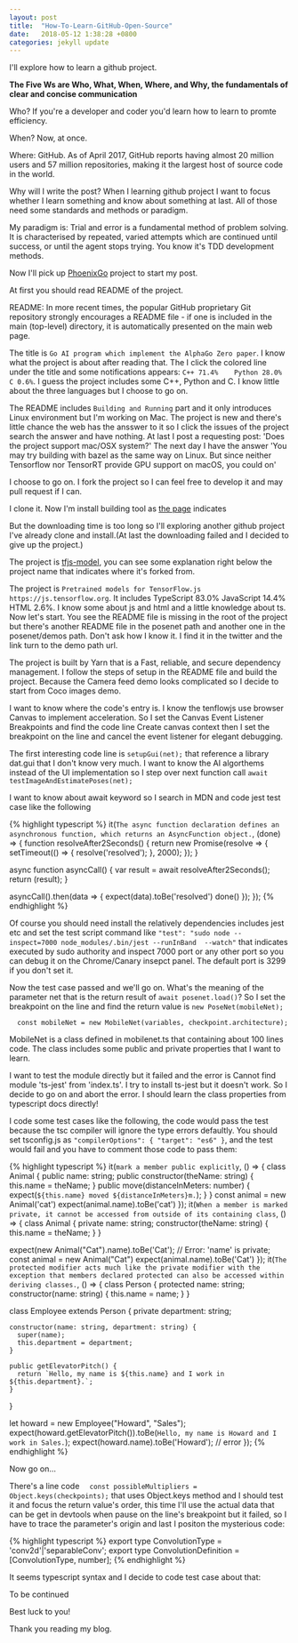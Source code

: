 ```yaml
---
layout: post
title:  "How-To-Learn-GitHub-Open-Source"
date:   2018-05-12 1:38:28 +0800
categories: jekyll update
---
```


I'll explore how to learn a github project.

<B>The Five Ws are Who, What, When, Where, and Why, the fundamentals of clear and concise communication</B>

Who? If you're a developer and coder you'd learn how to learn to promte efficiency.

When? Now, at once. 

Where: GitHub. As of April 2017, GitHub reports having almost 20 million users and 57 million repositories, making it the largest host of source code in the world.

Why will I write the post? When I learning github project I want to focus whether I learn something and know about something at last. All of those need some standards and methods or paradigm.

My paradigm is: Trial and error is a fundamental method of problem solving. It is characterised by repeated, varied attempts which are continued until success, or until the agent stops trying. You know it's TDD development methods.

Now I'll pick up [PhoenixGo](https://github.com/Tencent/PhoenixGo) project to start my post.

At first you should read README of the project.

README: In more recent times, the popular GitHub proprietary Git repository strongly encourages a README file - if one is included in the main (top-level) directory, it is automatically presented on the main web page.

The title is `Go AI program which implement the AlphaGo Zero paper`. I know what the project is about after reading that. The I click the colored line under the title and some notifications appears: `C++ 71.4%	 Python 28.0%	 C 0.6%`. I guess the project includes some C++, Python and C. I know little about the three languages but I choose to go on.

The README includes `Building and Running` part and it only introduces Linux environment but I'm working on Mac. The project is new and there's little chance the web has the ansswer to it so I click the issues of the project search the answer and have nothing. At last I post a requesting post: 'Does the project support mac/OSX system?' The next day I have the answer 'You may try building with bazel as the same way on Linux. But since neither Tensorflow nor TensorRT provide GPU support on macOS, you could on'

I choose to go on. I fork the project so I can feel free to develop it and may pull request if I can. 

I clone it. Now I'm install building tool as [the page](https://docs.bazel.build/versions/master/install-os-x.html#install-with-installer-mac-os-x) indicates

But the downloading time is too long so I'll exploring another github project I've already clone and install.(At last the downloading failed and I decided to give up the project.)

The project is [tfjs-model](https://github.com/qcgm1978/tfjs-models), you can see some explanation right below the project name that indicates where it's forked from.

The project is `Pretrained models for TensorFlow.js https://js.tensorflow.org`. It includes  TypeScript 83.0%	 JavaScript 14.4%	 HTML 2.6%. I know some about js and html and a little knowledge about ts. Now let's start. You see the README file is missing in the root of the project but there's another README file in the posenet path and another one in the posenet/demos path. Don't ask how I know it. I find it in the twitter and the link turn to the demo path url. 

The project is built by Yarn that is a Fast, reliable, and secure dependency management. I follow the steps of setup in the README file and build the project. Because the Camera feed demo looks complicated so I decide to start from Coco images demo.

I want to know where the code's entry is. I know the tenflowjs use browser Canvas to implement acceleration. So I set the Canvas Event Listener Breakpoints and find the code line Create canvas context then I set the breakpoint on the line and cancel the event listener for elegant debugging.

The first interesting code line is `setupGui(net);` that reference a library dat.gui that I don't know very much. I want to know the AI algorthems instead of the UI implementation so I step over next function call `await testImageAndEstimatePoses(net);`

I want to know about await keyword so I search in MDN and code jest test case like the following


{% highlight typescript %}
 it(`The async function declaration defines an asynchronous function, which returns an AsyncFunction object.`, (done) => {
  function resolveAfter2Seconds() {
    return new Promise(resolve => {
      setTimeout(() => {
        resolve('resolved');
      }, 2000);
    });
  }

  async function asyncCall() {
    var result = await resolveAfter2Seconds();
    return (result);
  }

  asyncCall().then(data => {
    expect(data).toBe('resolved')
    done()
  });
});
{% endhighlight %}

Of course you should need install the relatively dependencies includes jest etc and set the test script command like `"test": "sudo node --inspect=7000 node_modules/.bin/jest --runInBand  --watch"` that indicates executed by sudo authority and inspect 7000 port or any other port so you can debug it on the Chrome/Canary insepct panel. The default port is 3299 if you don't set it.

Now the test case passed and we'll go on. What's the meaning of the parameter net that is the return result of `await posenet.load()`? So I set the breakpoint on the line and find the return value is `new PoseNet(mobileNet);`

`  const mobileNet = new MobileNet(variables, checkpoint.architecture);`

MobileNet is a class defined in mobilenet.ts that containing about 100 lines code. The class includes some public and private properties that I want to learn.

I want to test the module directly but it failed and the error is Cannot find module 'ts-jest' from 'index.ts'. I try to install ts-jest but it doesn't work. So I decide to go on and abort the error. I should learn the class properties from typescript docs directly!

I code some test cases like the following, the code would pass the test because the tsc compiler will ignore the type errors defaultly. You should set tsconfig.js as `
"compilerOptions": {
    "target": "es6"
  }
  `, and the test would fail and you have to comment those code to pass them:

{% highlight typescript %}
it(`mark a member public explicitly`, () => {
  class Animal {
    public name: string;
    public constructor(theName: string) { this.name = theName; }
    public move(distanceInMeters: number) {
      expect(`${this.name} moved ${distanceInMeters}m.`);
    }
  }
  const animal = new Animal('cat')
  expect(animal.name).toBe('cat')
});
it(`When a member is marked private, it cannot be accessed from outside of its containing class`, () => {
  class Animal {
    private name: string;
    constructor(theName: string) { this.name = theName; }
  }

  expect(new Animal("Cat").name).toBe('Cat'); // Error: 'name' is private;
  const animal = new Animal("Cat")
  expect(animal.name).toBe('Cat')
});
it(`The protected modifier acts much like the private modifier with the exception that members declared protected can also be accessed within deriving classes.`, () => {
  class Person {
    protected name: string;
    constructor(name: string) { this.name = name; }
  }

  class Employee extends Person {
    private department: string;

    constructor(name: string, department: string) {
      super(name);
      this.department = department;
    }

    public getElevatorPitch() {
      return `Hello, my name is ${this.name} and I work in ${this.department}.`;
    }
  }

  let howard = new Employee("Howard", "Sales");
  expect(howard.getElevatorPitch()).toBe(`Hello, my name is Howard and I work in Sales.`);
  expect(howard.name).toBe('Howard'); // error
});
{% endhighlight %}

Now go on...

There's a line code `  const possibleMultipliers = Object.keys(checkpoints);` that uses Object.keys method and I should test it and focus the return value's order, this time I'll use the actual data that can be get in devtools when pause on the line's breakpoint but it failed, so I have to trace the parameter's origin and last I positon the mysterious code:

{% highlight typescript %}
export type ConvolutionType = 'conv2d'|'separableConv';
export type ConvolutionDefinition = [ConvolutionType, number];
{% endhighlight %}

It seems typescript syntax and I decide to code test case about that:

To be continued

Best luck to you!

Thank you reading my blog.
